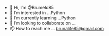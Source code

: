 - 👋 Hi, I’m @Brumelo85
- 👀 I’m interested in ...Python
- 🌱 I’m currently learning ...Python
- 💞️ I’m looking to collaborate on ...
- 📫 How to reach me ... brunalife85@gmail.com

<!---
Brumelo85/Brumelo85 is a ✨ special ✨ repository because its `README.md` (this file) appears on your GitHub profile.
You can click the Preview link to take a look at your changes.
--->
